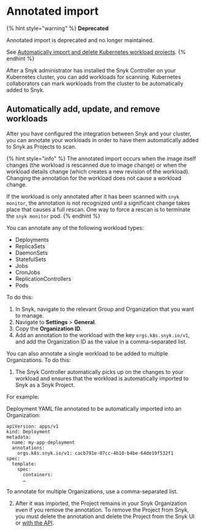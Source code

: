# Annotated import

{% hint style="warning" %}
**Deprecated**

Annotated import is deprecated and no longer maintained.

See [Automatically import and delete Kubernetes workload projects](automatically-import-and-delete-kubernetes-workload-projects.md).
{% endhint %}

After a Snyk administrator has installed the Snyk Controller on your Kubernetes cluster, you can add workloads for scanning. Kubernetes collaborators can mark workloads from the cluster to be automatically added to Snyk.

## Automatically add, update, and remove workloads

After you have configured the integration between Snyk and your cluster, you can annotate your workloads in order to have them automatically added to Snyk as Projects to scan.

{% hint style="info" %}
The annotated import occurs when the image itself changes (the workload is rescanned due to image change) or when the workload details change (which creates a new revision of the workload). Changing the annotation for the workload does not cause a workload change.

If the workload is only annotated after it has been scanned with `snyk monitor`, the annotation is not recognized until a significant change takes place that causes a full rescan. One way to force a rescan is to terminate the `snyk monitor` pod.
{% endhint %}

You can annotate any of the following workload types:

* Deployments
* ReplicaSets
* DaemonSets
* StatefulSets
* Jobs
* CronJobs
* ReplicationControllers
* Pods

To do this:

1. In Snyk, navigate to the relevant Group and Organization that you want to manage.
2. Navigate to **Settings** > **General**.
3. Copy the **Organization ID**.
4. Add an annotation to the workload with the key `orgs.k8s.snyk.io/v1`, and add the Organization ID as the value in a comma-separated list.

You can also annotate a single workload to be added to multiple Organizations. To do this:

1. The Snyk Controller automatically picks up on the changes to your workload and ensures that the workload is automatically imported to Snyk as a Snyk Project.

For example:

Deployment YAML file annotated to be automatically imported into an Organization:

```
apiVersion: apps/v1
kind: Deployment
metadata:
  name: my-app-deployment
  annotations:
    orgs.k8s.snyk.io/v1: cacb791e-07cc-4b10-b4be-64de19f532f1
spec:
  template:
    spec:
      containers:
      …
```

To annotate for multiple Organizations, use a comma-separated list.

2. After it was imported, the Project remains in your Snyk Organization even if you remove the annotation. To remove the Project from Snyk, you must delete the annotation and delete the Project from the Snyk UI or [with the API](https://snyk.docs.apiary.io/#reference/projects/individual-project/delete-a-project).
